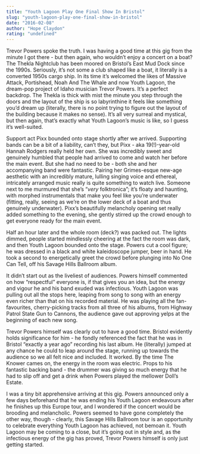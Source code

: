 ```yaml
---
title: "Youth Lagoon Play One Final Show In Bristol"
slug: "youth-lagoon-play-one-final-show-in-bristol"
date: "2016-02-08"
author: "Hope Claydon"
rating: "undefined"
---
```


Trevor Powers spoke the truth. I was having a good time at this gig from the minute I got there - but then again, who wouldn’t enjoy a concert on a boat? The Thekla Nightclub has been moored on Bristol’s East Mud Dock since the 1990s. Seriously, it’s not some a club shaped like a boat, it literally is a converted 1950s cargo ship. In its time it’s welcomed the likes of Massive Attack, Portishead, Noah And The Whale and now Youth Lagoon, the dream-pop project of Idaho musician Trevor Powers. It’s a perfect backdrop. The Thekla is thick with mist the minute you step through the doors and the layout of the ship is so labyrinthine it feels like something you’d dream up (literally, there is no point trying to figure out the layout of the building because it makes no sense). It’s all very surreal and mystical, but then again, that’s exactly what Youth Lagoon’s music is like, so I guess it’s well-suited.

Support act Pixx bounded onto stage shortly after we arrived. Supporting bands can be a bit of a liability, can’t they, but Pixx - aka 19(!)-year-old Hannah Rodgers really held her own. She was incredibly sweet and genuinely humbled that people had arrived to come and watch her before the main event. But she had no need to be - both she and her accompanying band were fantastic. Pairing her Grimes-esque new-age aesthetic with an incredibly mature, lulling singing voice and ethereal, intricately arranged music really is quite something to watch live. Someone next to me murmured that she’s “_very_ folktronica”; it’s floaty and haunting, with morphed instrumentals that make you feel like you’re underwater (fitting, really, seeing as we’re on the lower deck of a boat and thus genuinely underwater). Pixx’s beautifully melancholy opening set really added something to the evening, she gently stirred up the crowd enough to get everyone ready for the main event.

Half an hour later and the whole room (deck?) was packed out. The lights dimmed, people started mindlessly cheering at the fact the room was dark, and then Youth Lagoon bounded onto the stage. Powers cut a cool figure; he was dressed in a black and white kaleidoscope jumper, beer in hand. He took a second to energetically greet the crowd before plunging into No One Can Tell, off his Savage Hills Ballroom album.

It didn’t start out as the liveliest of audiences. Powers himself commented on how “respectful” everyone is, if that gives you an idea, but the energy and vigour he and his band exuded was infectious. Youth Lagoon was pulling out all the stops here, leaping from song to song with an energy even richer than that on his recorded material. He was playing all the fan-favourites, cherry-picking tracks from all three of his albums, from Highway Patrol State Gun to Cannons, the audience gave out approving yelps at the beginning of each new song.

Trevor Powers himself was clearly out to have a good time. Bristol evidently holds significance for him - he fondly referenced the fact that he was in Bristol “exactly a year ago” recording his last album. He (literally) jumped at any chance he could to leap around the stage, running up towards the audience so we all felt nice and included. It worked. By the time The Knower cames on, the energy in the room was electric. Props to his fantastic backing band - the drummer was giving so much energy that he had to slip off and get a drink when Powers played the mellower Doll’s Estate.

I was a tiny bit apprehensive arriving at this gig. Powers announced only a few days beforehand that he was ending his Youth Lagoon endeavours after he finishes up this Europe tour, and I wondered if the concert would be brooding and melancholic. Powers seemed to have gone completely the other way, though - clearly, this Savage Hills Ballroom tour is an opportunity to celebrate everything Youth Lagoon has achieved, not bemoan it. Youth Lagoon may be coming to a close, but it’s going out in style and, as the infectious energy of the gig has proved, Trevor Powers himself is only just getting started.
